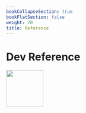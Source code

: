 ```yaml
---
bookCollapseSection: true
bookFlatSection: false
weight: 70
title: Reference
---
```


# Dev Reference

<img src="/img/Build_a_dApp_ver1.svg" height="100px">
